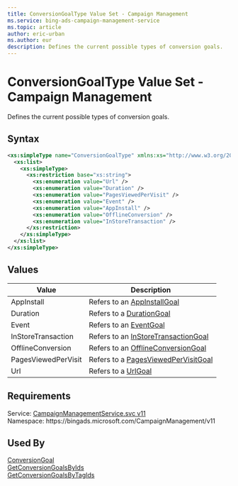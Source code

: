```yaml
---
title: ConversionGoalType Value Set - Campaign Management
ms.service: bing-ads-campaign-management-service
ms.topic: article
author: eric-urban
ms.author: eur
description: Defines the current possible types of conversion goals.
---
```

# ConversionGoalType Value Set - Campaign Management
Defines the current possible types of conversion goals. 

## Syntax
```xml
<xs:simpleType name="ConversionGoalType" xmlns:xs="http://www.w3.org/2001/XMLSchema">
  <xs:list>
    <xs:simpleType>
      <xs:restriction base="xs:string">
        <xs:enumeration value="Url" />
        <xs:enumeration value="Duration" />
        <xs:enumeration value="PagesViewedPerVisit" />
        <xs:enumeration value="Event" />
        <xs:enumeration value="AppInstall" />
        <xs:enumeration value="OfflineConversion" />
        <xs:enumeration value="InStoreTransaction" />
      </xs:restriction>
    </xs:simpleType>
  </xs:list>
</xs:simpleType>
```

## <a name="values"></a>Values

|Value|Description|
|-----------|---------------|
|<a name="appinstall"></a>AppInstall|Refers to an [AppInstallGoal](bingads/campaign-management-service/appinstallgoal.md)|
|<a name="duration"></a>Duration|Refers to a [DurationGoal](bingads/campaign-management-service/durationgoal.md)|
|<a name="event"></a>Event|Refers to an [EventGoal](bingads/campaign-management-service/eventgoal.md)|
|<a name="instoretransaction"></a>InStoreTransaction|Refers to an [InStoreTransactionGoal](bingads/campaign-management-service/instoretransactiongoal.md)|
|<a name="offlineconversion"></a>OfflineConversion|Refers to an [OfflineConversionGoal](bingads/campaign-management-service/offlineconversiongoal.md)|
|<a name="pagesviewedpervisit"></a>PagesViewedPerVisit|Refers to a [PagesViewedPerVisitGoal](bingads/campaign-management-service/pagesviewedpervisitgoal.md)|
|<a name="url"></a>Url|Refers to a [UrlGoal](bingads/campaign-management-service/urlgoal.md)|

## Requirements
Service: [CampaignManagementService.svc v11](https://campaign.api.bingads.microsoft.com/Api/Advertiser/CampaignManagement/v11/CampaignManagementService.svc)  
Namespace: https\://bingads.microsoft.com/CampaignManagement/v11  

## Used By
[ConversionGoal](conversiongoal.md)  
[GetConversionGoalsByIds](getconversiongoalsbyids.md)  
[GetConversionGoalsByTagIds](getconversiongoalsbytagids.md)  
